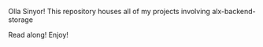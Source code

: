Olla Sinyor! This repository houses all of my projects involving alx-backend-storage

Read along! Enjoy!
